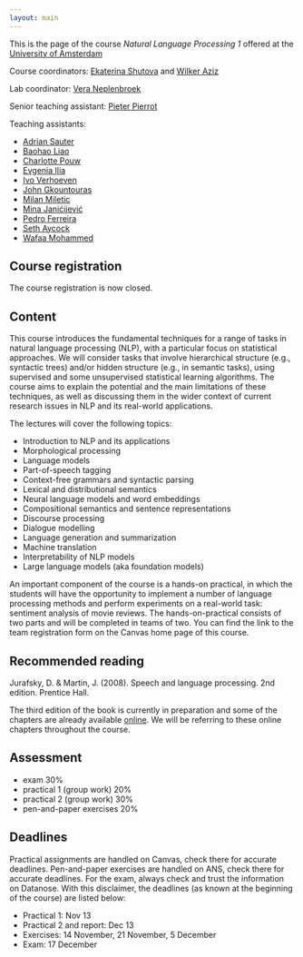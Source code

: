 ```yaml
---
layout: main
---
```


This is the page of the course *Natural Language Processing 1* offered at the [University of Amsterdam](http://www.uva.nl/)

Course coordinators: [Ekaterina Shutova](https://www.shutova.org/) and [Wilker Aziz](https://wilkeraziz.github.io/)

Lab coordinator: [Vera Neplenbroek](mailto:v.e.neplenbroek@uva.nl)

Senior teaching assistant: [Pieter Pierrot](mailto:p.j.pierrot@uva.nl)

Teaching assistants:
- [Adrian Sauter](mailto:adrian.a.sauter@student.uva.nl)
- [Baohao Liao](mailto:b.liao@uva.nl)
- [Charlotte Pouw](mailto:c.m.pouw@uva.nl)
- [Evgenia Ilia](mailto:e.ilia@uva.nl)
- [Ivo Verhoeven](mailto:i.o.verhoeven2@uva.nl)
- [John Gkountouras](mailto:i.gkountouras@uva.nl)
- [Milan Miletic](mailto:milan.miletic@student.uva.nl)
- [Mina Janićijević](mailto:mina.janicijevic@student.uva.nl)
- [Pedro Ferreira](mailto:p.m.ferreira@uva.nl)
- [Seth Aycock](mailto:s.aycock@uva.nl)
- [Wafaa Mohammed](mailto:w.m.a.mohammed@uva.nl)

## Course registration

The course registration is now closed.

## Content

This course introduces the fundamental techniques for a range of tasks in natural language processing (NLP), with a particular focus on statistical approaches. We will consider tasks that involve hierarchical structure (e.g., syntactic trees) and/or hidden structure (e.g., in semantic tasks), using supervised and some unsupervised statistical learning algorithms. The course aims to explain the potential and the main limitations of these techniques, as well as discussing them in the wider context of current research issues in NLP and its real-world applications. 

The lectures will cover the following topics:

- Introduction to NLP and its applications
- Morphological processing
- Language models
- Part-of-speech tagging
- Context-free grammars and syntactic parsing 
- Lexical and distributional semantics
- Neural language models and word embeddings 
- Compositional semantics and sentence representations 
- Discourse processing 
- Dialogue modelling 
- Language generation and summarization
- Machine translation
- Interpretability of NLP models
- Large language models (aka foundation models)


An important component of the course is a hands-on practical, in which the students will have the opportunity to implement a number of language processing methods and perform experiments on a real-world task: sentiment analysis of movie reviews. The hands-on-practical consists of two parts and will be completed in teams of two. You can find the link to the team registration form on the Canvas home page of this course.

## Recommended reading

Jurafsky, D. & Martin, J. (2008). Speech and language processing. 2nd edition. Prentice Hall.

The third edition of the book is currently in preparation and some of the chapters are already available [online](https://web.stanford.edu/~jurafsky/slp3/). We will be referring to these online chapters throughout the course.

## Assessment 

- exam 30%
- practical 1 (group work) 20%
- practical 2 (group work) 30%
- pen-and-paper exercises 20%

## Deadlines

Practical assignments are handled on Canvas, check there for accurate deadlines. Pen-and-paper exercises are handled on ANS, check there for accurate deadlines. For the exam, always check and trust the information on Datanose. With this disclaimer, the deadlines (as known at the beginning of the course) are listed below:

- Practical 1: Nov 13
- Practical 2 and report: Dec 13 
- Exercises: 14 November, 21 November, 5 December
- Exam: 17 December

